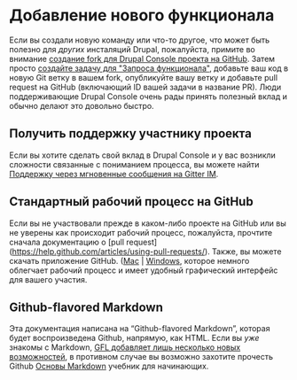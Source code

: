 # Добавление нового функционала
Если вы создали новую команду или что-то другое, что может быть полезно для *других* инсталяций Drupal, пожалуйста, примите во внимание [создание fork для Drupal Console проекта на GitHub](getting-the-project.md "Создание fork для Drupal Console проекта и клонирование его локально для добавления нового функционала"). Затем просто [создайте задачу для "Запроса функционала"](creating-issues-and-pull-requests.md "Добавьте новый запрос функционала, как задачу “issue” и отметьте, что вы работаете над ней"), добавьте ваш код в новую Git ветку в вашем fork, опубликуйте вашу ветку и добавьте pull request на GitHub (включающий ID вашей задачи в название PR). Люди поддерживающие Drupal Console очень рады принять полезный вклад и обычно делают это довольно быстро.

## Получить поддержку участнику проекта
Если вы хотите сделать свой вклад в Drupal Console и у вас возникли сложности связанные с пониманием процесса, вы можете найти [Поддержку через мгновенные сообщения на Gitter IM](https://gitter.im/hechoendrupal/DrupalConsole).

## Стандартный рабочий процесс на GitHub
Если вы не участвовали прежде в каком-либо проекте на GitHub или вы не уверены как происходит рабочий процесс, пожалуйста, прочтите сначала документацию о [pull request] (https://help.github.com/articles/using-pull-requests/). Также, вы можете скачать приложение GitHub.
([Mac](https://mac.github.com) | [Windows](https://windows.github.com), которое немного облегчает рабочий процесс и имеет удобный графический интерфейс для вашего участия.

## Github-flavored Markdown
Эта документация написана на “Github-flavored Markdown”, которая будет воспроизведена Github, напрямую, как HTML. Если вы *уже* знакомы с Markdown, [GFL добавляет лишь несколько новых возможностей](https://help.github.com/articles/github-flavored-markdown/ "Github-Flavored Markdown—официальная документация"), в противном случае вы возможно захотите прочесть Github [Основы Markdown](https://help.github.com/articles/markdown-basics/) учебник для начинающих.
